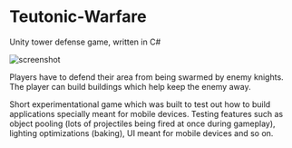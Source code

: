 # Teutonic-Warfare
Unity tower defense game, written in C#

![screenshot](https://www.martinviidik.com/wp-content/uploads/2017/08/teutonic2.jpg)

Players have to defend their area from being swarmed by enemy knights. The player can build buildings which help keep the enemy away. 

Short experimentational game which was built to test out how to build applications specially meant for mobile devices. Testing features such as object pooling (lots of projectiles being fired at once during gameplay), lighting optimizations (baking), UI meant for mobile devices and so on. 
